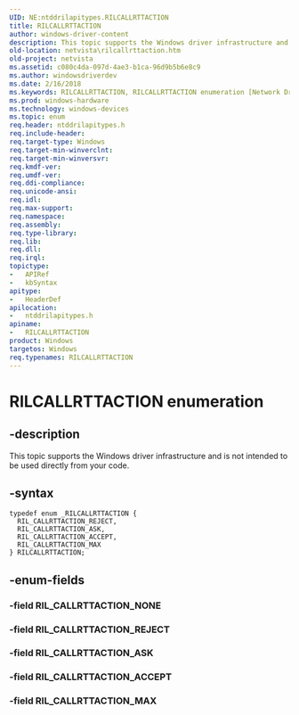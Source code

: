 ```yaml
---
UID: NE:ntddrilapitypes.RILCALLRTTACTION
title: RILCALLRTTACTION
author: windows-driver-content
description: This topic supports the Windows driver infrastructure and is not intended to be used directly from your code.
old-location: netvista\rilcallrttaction.htm
old-project: netvista
ms.assetid: c080c4da-097d-4ae3-b1ca-96d9b5b6e8c9
ms.author: windowsdriverdev
ms.date: 2/16/2018
ms.keywords: RILCALLRTTACTION, RILCALLRTTACTION enumeration [Network Drivers Starting with Windows Vista], RIL_CALLRTTACTION_ACCEPT, RIL_CALLRTTACTION_ASK, RIL_CALLRTTACTION_MAX, RIL_CALLRTTACTION_REJECT, netvista.rilcallrttaction, ntddrilapitypes/RILCALLRTTACTION, ntddrilapitypes/RIL_CALLRTTACTION_ACCEPT, ntddrilapitypes/RIL_CALLRTTACTION_ASK, ntddrilapitypes/RIL_CALLRTTACTION_MAX, ntddrilapitypes/RIL_CALLRTTACTION_REJECT
ms.prod: windows-hardware
ms.technology: windows-devices
ms.topic: enum
req.header: ntddrilapitypes.h
req.include-header: 
req.target-type: Windows
req.target-min-winverclnt: 
req.target-min-winversvr: 
req.kmdf-ver: 
req.umdf-ver: 
req.ddi-compliance: 
req.unicode-ansi: 
req.idl: 
req.max-support: 
req.namespace: 
req.assembly: 
req.type-library: 
req.lib: 
req.dll: 
req.irql: 
topictype:
-	APIRef
-	kbSyntax
apitype:
-	HeaderDef
apilocation:
-	ntddrilapitypes.h
apiname:
-	RILCALLRTTACTION
product: Windows
targetos: Windows
req.typenames: RILCALLRTTACTION
---
```


# RILCALLRTTACTION enumeration


## -description


This topic supports the Windows driver infrastructure and is not intended to be used directly from your code.


## -syntax


````
typedef enum _RILCALLRTTACTION { 
  RIL_CALLRTTACTION_REJECT,
  RIL_CALLRTTACTION_ASK,
  RIL_CALLRTTACTION_ACCEPT,
  RIL_CALLRTTACTION_MAX
} RILCALLRTTACTION;
````


## -enum-fields




### -field RIL_CALLRTTACTION_NONE


### -field RIL_CALLRTTACTION_REJECT


### -field RIL_CALLRTTACTION_ASK


### -field RIL_CALLRTTACTION_ACCEPT


### -field RIL_CALLRTTACTION_MAX

